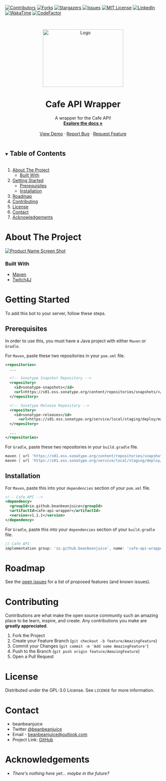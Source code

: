 [![Contributors][contributors-shield]][contributors-url]
[![Forks][forks-shield]][forks-url]
[![Stargazers][stars-shield]][stars-url]
[![Issues][issues-shield]][issues-url]
[![MIT License][license-shield]][license-url]
[![LinkedIn][linkedin-shield]][linkedin-url]
[![WakaTime][wakatime-shield]][wakatime-url]
[![CodeFactor][codefactor-shield]][codefactor-url]

<!-- PROJECT LOGO -->
<br />
<p align="center">
  <a href="https://github.com/beanbeanjuice/cafeBot">
    <img src="https://cdn.beanbeanjuice.com/images/cafeBot/readme/logo.gif" alt="Logo" width="260" height="186">
  </a>

  <h1 align="center">Cafe API Wrapper</h1>

  <p align="center">
    A wrapper for the Cafe API!
    <br />
    <a href="https://github.com/beanbeanjuice/cafe-api-wrapper"><strong>Explore the docs »</strong></a>
    <br />
    <br />
    <a href="https://github.com/beanbeanjuice/cafe-api-wrapper">View Demo</a>
    ·
    <a href="https://github.com/beanbeanjuice/cafe-api-wrapper/issues">Report Bug</a>
    ·
    <a href="https://github.com/beanbeanjuice/cafe-api-wrapper/issues">Request Feature</a>
  </p>
</p>

<!-- TABLE OF CONTENTS -->
<details open="open">
  <summary><h2 style="display: inline-block">Table of Contents</h2></summary>
  <ol>
    <li>
      <a href="#about-the-project">About The Project</a>
      <ul>
        <li><a href="#built-with">Built With</a></li>
      </ul>
    </li>
    <li>
      <a href="#getting-started">Getting Started</a>
      <ul>
        <li><a href="#prerequisites">Prerequisites</a></li>
        <li><a href="#installation">Installation</a></li>
      </ul>
    </li>
    <li><a href="#roadmap">Roadmap</a></li>
    <li><a href="#contributing">Contributing</a></li>
    <li><a href="#license">License</a></li>
    <li><a href="#contact">Contact</a></li>
    <li><a href="#acknowledgements">Acknowledgements</a></li>
  </ol>
</details>

<!-- ABOUT THE PROJECT -->
# About The Project

[![Product Name Screen Shot][product-title]](https://www.beanbeanjuice.com/cafeBot.html)

### Built With

* [Maven](https://maven.apache.org/)
* [Twitch4J](https://github.com/twitch4j/twitch4j)

<!-- GETTING STARTED -->
# Getting Started

To add this bot to your server, follow these steps.

## Prerequisites

In order to use this, you must have a Java project with either `Maven` or `Gradle`.

For `Maven`, paste these two repositories in your `pom.xml` file.
```XML
<repositories>
  ...

  <!-- Sonatype Snapshot Repository -->
  <repository>
    <id>sonatype-snapshots</id>
    <url>https://s01.oss.sonatype.org/content/repositories/snapshots/</url>
  </repository>

  <!-- Sonatype Release Repository -->
  <repository>
    <id>sonatype-releases</id>
      <url>https://s01.oss.sonatype.org/service/local/staging/deploy/maven2/</url>
  </repository>

  ...
</repositories>
```

For `Gradle`, paste these two repositories in your `build.gradle` file.
```Groovy
maven { url 'https://s01.oss.sonatype.org/content/repositories/snapshots/' }
maven { url 'https://s01.oss.sonatype.org/service/local/staging/deploy/maven2/' }
```

## Installation

For `Maven`, paste this into your `dependencies` section of your `pom.xml` file.
```XML
<!-- Cafe API -->
<dependency>
  <groupId>io.github.beanbeanjuice</groupId>
  <artifactId>cafe-api-wrapper</artifactId>
  <version>v1.1.1</version>
</dependency>
```

For `Gradle`, paste this into your `dependencies` section of your `build.gradle` file.
```Groovy
// Cafe API
implementation group: 'io.github.beanbeanjuice', name: 'cafe-api-wrapper', version: 'v1.1.1'
```

<!-- ROADMAP -->
# Roadmap

See the [open issues](https://github.com/beanbeanjuice/cafeBot/issues) for a list of proposed features (and known issues).

<!-- CONTRIBUTING -->
# Contributing

Contributions are what make the open source community such an amazing place to be learn, inspire, and create. Any contributions you make are **greatly appreciated**.

1. Fork the Project
2. Create your Feature Branch (`git checkout -b feature/AmazingFeature`)
3. Commit your Changes (`git commit -m 'Add some AmazingFeature'`)
4. Push to the Branch (`git push origin feature/AmazingFeature`)
5. Open a Pull Request

<!-- LICENSE -->
# License

Distributed under the GPL-3.0 License. See `LICENSE` for more information.

<!-- CONTACT -->
# Contact

- beanbeanjuice
- Twitter [@beanbeanjuice](https://twitter.com/beanbeanjuice)
- Email - beanbeanjuice@outlook.com
- Project Link: [GitHub](https://github.com/beanbeanjuice/cafeBot)

<!-- ACKNOWLEDGEMENTS -->
# Acknowledgements

* *There's nothing here yet... maybe in the future?*

<!-- MARKDOWN LINKS & IMAGES -->
<!-- https://www.markdownguide.org/basic-syntax/#reference-style-links -->
[contributors-shield]: https://img.shields.io/github/contributors/beanbeanjuice/cafe-api-wrapper.svg?style=for-the-badge
[contributors-url]: https://github.com/beanbeanjuice/cafe-api-wrapper/graphs/contributors
[forks-shield]: https://img.shields.io/github/forks/beanbeanjuice/cafe-api-wrapper.svg?style=for-the-badge
[forks-url]: https://github.com/beanbeanjuice/cafe-api-wrapper/network/members
[stars-shield]: https://img.shields.io/github/stars/beanbeanjuice/cafe-api-wrapper.svg?style=for-the-badge
[stars-url]: https://github.com/beanbeanjuice/cafe-api-wrapper/stargazers
[issues-shield]: https://img.shields.io/github/issues/beanbeanjuice/cafe-api-wrapper.svg?style=for-the-badge
[issues-url]: https://github.com/beanbeanjuice/cafe-api-wrapper/issues
[license-shield]: https://img.shields.io/github/license/beanbeanjuice/cafe-api-wrapper.svg?style=for-the-badge
[license-url]: https://github.com/beanbeanjuice/cafe-api-wrapper/blob/master/LICENSE.txt
[linkedin-shield]: https://img.shields.io/badge/-LinkedIn-black.svg?style=for-the-badge&logo=linkedin&colorB=555
[linkedin-url]: https://linkedin.com/in/beanbeanjuice
[wakatime-shield]: https://wakatime.com/badge/github/beanbeanjuice/cafe-api-wrapper.svg?style=for-the-badge
[wakatime-url]: https://wakatime.com/badge/github/beanbeanjuice/cafe-api-wrapper
[product-title]: http://cdn.beanbeanjuice.com/images/cafeBot/readme/cafeBot.png
[codefactor-shield]: https://www.codefactor.io/repository/github/beanbeanjuice/cafe-api-wrapper/badge?style=for-the-badge
[codefactor-url]: https://www.codefactor.io/repository/github/beanbeanjuice/cafe-api-wrapper